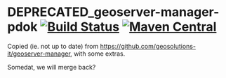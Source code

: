 # DEPRECATED_geoserver-manager-pdok [![Build Status](https://travis-ci.org/PDOK/geoserver-manager-pdok.svg?branch=master)](https://travis-ci.org/PDOK/geoserver-manager-pdok) [![Maven Central](https://img.shields.io/maven-central/v/nl.pdok/geoserver-manager-pdok.svg?maxAge=2592000)]()

Copied (ie. not up to date) from https://github.com/geosolutions-it/geoserver-manager, with some extras.

Somedat, we will merge back?
